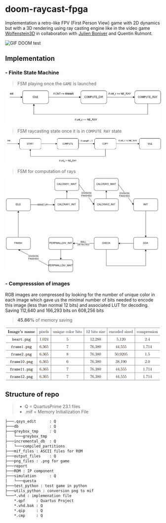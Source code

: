 # doom-raycast-fpga

Implementation a retro-like FPV (First Person View) game with 2D dynamics but with a 3D rendering using ray casting engine like in the video game [Wolfenstein3D](https://fr.wikipedia.org/wiki/Wolfenstein) in collaboration with [Julien Boniver](https://github.com/julien439) and Quentin Rulmont.

![GIF DOOM test](./report/doom.gif)

## Implementation
### - Finite State Machine 
> FSM playing once the `GAME` is launched

![Global FSM of Game state](./report/playing_state.drawio.png)

> FSM raycasting state once it is in `COMPUTE RAY` state

![FSM raycasting state inside COMPUTE RAY state](./report/raycasting.drawio.png)

>  FSM for computation of rays

![FSM raycast](./report/ray_drawio.png)

### - Compresssion of images
RGB images are compressed by looking for the number of unique color in each image which gave us the minimal number of bits needed to encode this image (less than normal 12 bits) and associated LUT for decoding. Saving 112,640 and 166,293 bits on 608,256 bits

> **45.86%** of memory saving

![Table of RGB compression](./report/table_compression.png)


## Structure of repo
> - Q = QuartusPrime 23.1 files
> - .mif = Memory Initialization File
```
├───.qsys_edit      : Q
├───db              : Q
├───greybox_tmp     : Q
│   └───greybox_tmp
├───incremental_db  : Q 
│   └───compiled_partitions
├───mif_files : ASCII files for ROM
├───output_files    : Q
├───png_files : .png for game
├───report
├───ROM : IP component
├───simulation      : Q
│   └───questa
├───test_python : test game in python
├───utils_python : conversion png to mif
└───*.vhd : implemenation file
    *.qpf     : Quartus Project
    *.vhd.bak : Q
    *.qip     : Q
    *.cmp     : Q
```


